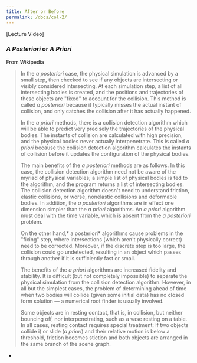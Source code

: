 ```yaml
---
title: After or Before
permalink: /docs/col-2/
---
```


[Lecture Video]

### *A Posteriori* or *A Priori*

From Wikipedia  

> In the *a posteriori* case, the physical simulation is advanced by a small step, then checked to see if any objects are intersecting or visibly considered intersecting. At each simulation step, a list of all intersecting bodies is created, and the positions and trajectories of these objects are "fixed" to account for the collision. This method is called *a posteriori* because it typically misses the actual instant of collision, and only catches the collision after it has actually happened.
> 
> In the *a priori* methods, there is a collision detection algorithm which will be able to predict very precisely the trajectories of the physical bodies. The instants of collision are calculated with high precision, and the physical bodies never actually interpenetrate. This is called *a priori* because the collision detection algorithm calculates the instants of collision before it updates the configuration of the physical bodies.
> 
> The main benefits of the *a posteriori* methods are as follows. In this case, the collision detection algorithm need not be aware of the myriad of physical variables; a simple list of physical bodies is fed to the algorithm, and the program returns a list of intersecting bodies. The collision detection algorithm doesn't need to understand friction, elastic collisions, or worse, nonelastic collisions and deformable bodies. In addition, the *a posteriori* algorithms are in effect one dimension simpler than the *a priori* algorithms. An *a priori* algorithm must deal with the time variable, which is absent from the *a posteriori* problem.
> 
> On the other hand,* a posteriori* algorithms cause problems in the "fixing" step, where intersections (which aren't physically correct) need to be corrected. Moreover, if the discrete step is too large, the collision could go undetected, resulting in an object which passes through another if it is sufficiently fast or small.
> 
> The benefits of the *a priori* algorithms are increased fidelity and stability. It is difficult (but not completely impossible) to separate the physical simulation from the collision detection algorithm. However, in all but the simplest cases, the problem of determining ahead of time when two bodies will collide (given some initial data) has no closed form solution — a numerical root finder is usually involved.
> 
> Some objects are in resting contact, that is, in collision, but neither bouncing off, nor interpenetrating, such as a vase resting on a table. In all cases, resting contact requires special treatment: If two objects collide i) or slide (*a priori*) and their relative motion is below a threshold, friction becomes stiction and both objects are arranged in the same branch of the scene graph.



* 